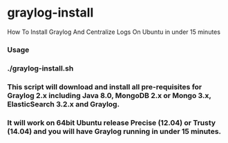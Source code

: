 # graylog-install
How To Install Graylog And Centralize Logs On Ubuntu in under 15 minutes

### Usage
### ./graylog-install.sh
### This script will download and install all pre-requisites for Graylog 2.x including Java 8.0, MongoDB 2.x or Mongo 3.x, ElasticSearch 3.2.x and Graylog.
### It will work on 64bit Ubuntu release Precise (12.04) or Trusty (14.04) and you will have Graylog running in under 15 minutes.




